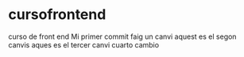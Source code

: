 # cursofrontend
curso de front end
Mi primer commit
faig un canvi
aquest es el segon canvis
aques es el tercer canvi
cuarto cambio